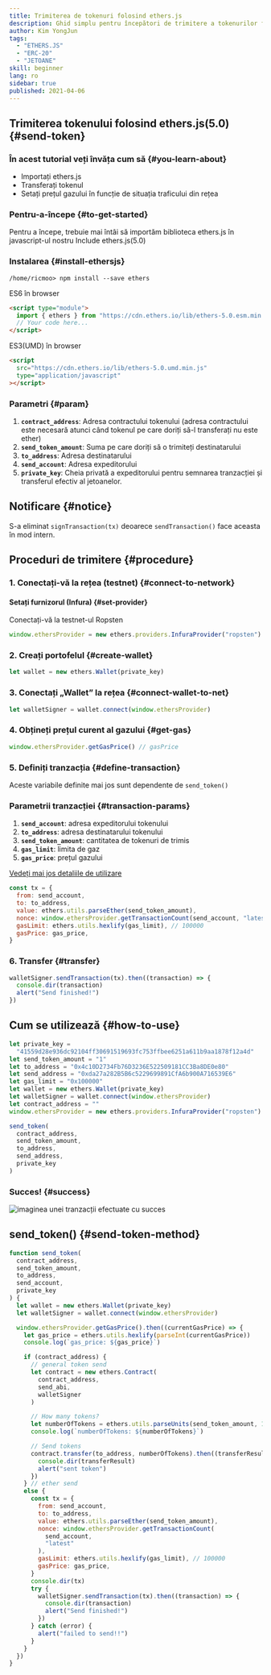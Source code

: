 ```yaml
---
title: Trimiterea de tokenuri folosind ethers.js
description: Ghid simplu pentru începători de trimitere a tokenurilor folosind ethers.js.
author: Kim YongJun
tags:
  - "ETHERS.JS"
  - "ERC-20"
  - "JETOANE"
skill: beginner
lang: ro
sidebar: true
published: 2021-04-06
---
```


## Trimiterea tokenului folosind ethers.js(5.0) {#send-token}

### În acest tutorial veți învăța cum să {#you-learn-about}

- Importați ethers.js
- Transferați tokenul
- Setați prețul gazului în funcție de situația traficului din rețea

### Pentru-a-începe {#to-get-started}

Pentru a începe, trebuie mai întâi să importăm biblioteca ethers.js în javascript-ul nostru Include ethers.js(5.0)

### Instalarea {#install-ethersjs}

```shell
/home/ricmoo> npm install --save ethers
```

ES6 în browser

```html
<script type="module">
  import { ethers } from "https://cdn.ethers.io/lib/ethers-5.0.esm.min.js"
  // Your code here...
</script>
```

ES3(UMD) în browser

```html
<script
  src="https://cdn.ethers.io/lib/ethers-5.0.umd.min.js"
  type="application/javascript"
></script>
```

### Parametri {#param}

1. **`contract_address`**: Adresa contractului tokenului (adresa contractului este necesară atunci când tokenul pe care doriți să-l transferați nu este ether)
2. **`send_token_amount`**: Suma pe care doriți să o trimiteți destinatarului
3. **`to_address`**: Adresa destinatarului
4. **`send_account`**: Adresa expeditorului
5. **`private_key`**: Cheia privată a expeditorului pentru semnarea tranzacției și transferul efectiv al jetoanelor.

## Notificare {#notice}

S-a eliminat `signTransaction(tx)` deoarece `sendTransaction()` face aceasta în mod intern.

## Proceduri de trimitere {#procedure}

### 1. Conectați-vă la rețea (testnet) {#connect-to-network}

#### Setați furnizorul (Infura) {#set-provider}

Conectați-vă la testnet-ul Ropsten

```javascript
window.ethersProvider = new ethers.providers.InfuraProvider("ropsten")
```

### 2. Creați portofelul {#create-wallet}

```javascript
let wallet = new ethers.Wallet(private_key)
```

### 3. Conectați „Wallet” la rețea {#connect-wallet-to-net}

```javascript
let walletSigner = wallet.connect(window.ethersProvider)
```

### 4. Obțineți prețul curent al gazului {#get-gas}

```javascript
window.ethersProvider.getGasPrice() // gasPrice
```

### 5. Definiți tranzacția {#define-transaction}

Aceste variabile definite mai jos sunt dependente de `send_token()`

### Parametrii tranzacției {#transaction-params}

1. **`send_account`**: adresa expeditorului tokenului
2. **`to_address`**: adresa destinatarului tokenului
3. **`send_token_amount`**: cantitatea de tokenuri de trimis
4. **`gas_limit`**: limita de gaz
5. **`gas_price`**: prețul gazului

[Vedeți mai jos detaliile de utilizare](#how-to-use)

```javascript
const tx = {
  from: send_account,
  to: to_address,
  value: ethers.utils.parseEther(send_token_amount),
  nonce: window.ethersProvider.getTransactionCount(send_account, "latest"),
  gasLimit: ethers.utils.hexlify(gas_limit), // 100000
  gasPrice: gas_price,
}
```

### 6. Transfer {#transfer}

```javascript
walletSigner.sendTransaction(tx).then((transaction) => {
  console.dir(transaction)
  alert("Send finished!")
})
```

## Cum se utilizează {#how-to-use}

```javascript
let private_key =
  "41559d28e936dc92104ff30691519693fc753ffbee6251a611b9aa1878f12a4d"
let send_token_amount = "1"
let to_address = "0x4c10D2734Fb76D3236E522509181CC3Ba8DE0e80"
let send_address = "0xda27a282B5B6c5229699891CfA6b900A716539E6"
let gas_limit = "0x100000"
let wallet = new ethers.Wallet(private_key)
let walletSigner = wallet.connect(window.ethersProvider)
let contract_address = ""
window.ethersProvider = new ethers.providers.InfuraProvider("ropsten")

send_token(
  contract_address,
  send_token_amount,
  to_address,
  send_address,
  private_key
)
```

### Succes! {#success}

![imaginea unei tranzacții efectuate cu succes](./successful-transaction.png)

## send_token() {#send-token-method}

```javascript
function send_token(
  contract_address,
  send_token_amount,
  to_address,
  send_account,
  private_key
) {
  let wallet = new ethers.Wallet(private_key)
  let walletSigner = wallet.connect(window.ethersProvider)

  window.ethersProvider.getGasPrice().then((currentGasPrice) => {
    let gas_price = ethers.utils.hexlify(parseInt(currentGasPrice))
    console.log(`gas_price: ${gas_price}`)

    if (contract_address) {
      // general token send
      let contract = new ethers.Contract(
        contract_address,
        send_abi,
        walletSigner
      )

      // How many tokens?
      let numberOfTokens = ethers.utils.parseUnits(send_token_amount, 18)
      console.log(`numberOfTokens: ${numberOfTokens}`)

      // Send tokens
      contract.transfer(to_address, numberOfTokens).then((transferResult) => {
        console.dir(transferResult)
        alert("sent token")
      })
    } // ether send
    else {
      const tx = {
        from: send_account,
        to: to_address,
        value: ethers.utils.parseEther(send_token_amount),
        nonce: window.ethersProvider.getTransactionCount(
          send_account,
          "latest"
        ),
        gasLimit: ethers.utils.hexlify(gas_limit), // 100000
        gasPrice: gas_price,
      }
      console.dir(tx)
      try {
        walletSigner.sendTransaction(tx).then((transaction) => {
          console.dir(transaction)
          alert("Send finished!")
        })
      } catch (error) {
        alert("failed to send!!")
      }
    }
  })
}
```

